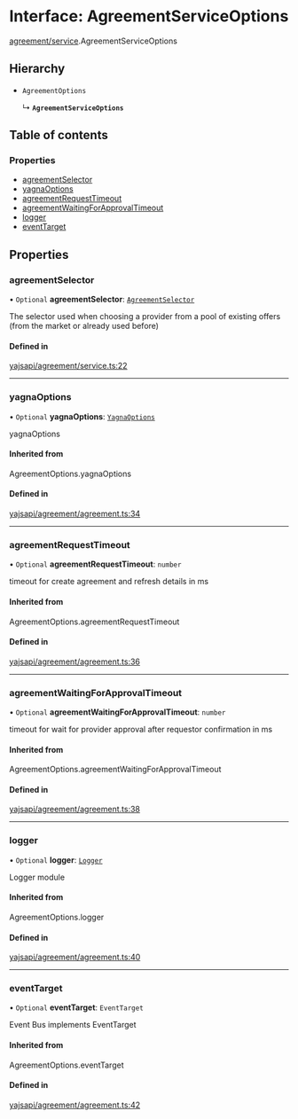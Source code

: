 # Interface: AgreementServiceOptions

[agreement/service](../modules/agreement_service.md).AgreementServiceOptions

## Hierarchy

- `AgreementOptions`

  ↳ **`AgreementServiceOptions`**

## Table of contents

### Properties

- [agreementSelector](agreement_service.AgreementServiceOptions.md#agreementselector)
- [yagnaOptions](agreement_service.AgreementServiceOptions.md#yagnaoptions)
- [agreementRequestTimeout](agreement_service.AgreementServiceOptions.md#agreementrequesttimeout)
- [agreementWaitingForApprovalTimeout](agreement_service.AgreementServiceOptions.md#agreementwaitingforapprovaltimeout)
- [logger](agreement_service.AgreementServiceOptions.md#logger)
- [eventTarget](agreement_service.AgreementServiceOptions.md#eventtarget)

## Properties

### agreementSelector

• `Optional` **agreementSelector**: [`AgreementSelector`](../modules/agreement_service.md#agreementselector)

The selector used when choosing a provider from a pool of existing offers (from the market or already used before)

#### Defined in

[yajsapi/agreement/service.ts:22](https://github.com/golemfactory/yajsapi/blob/87b4066/yajsapi/agreement/service.ts#L22)

___

### yagnaOptions

• `Optional` **yagnaOptions**: [`YagnaOptions`](../modules/executor_executor.md#yagnaoptions)

yagnaOptions

#### Inherited from

AgreementOptions.yagnaOptions

#### Defined in

[yajsapi/agreement/agreement.ts:34](https://github.com/golemfactory/yajsapi/blob/87b4066/yajsapi/agreement/agreement.ts#L34)

___

### agreementRequestTimeout

• `Optional` **agreementRequestTimeout**: `number`

timeout for create agreement and refresh details in ms

#### Inherited from

AgreementOptions.agreementRequestTimeout

#### Defined in

[yajsapi/agreement/agreement.ts:36](https://github.com/golemfactory/yajsapi/blob/87b4066/yajsapi/agreement/agreement.ts#L36)

___

### agreementWaitingForApprovalTimeout

• `Optional` **agreementWaitingForApprovalTimeout**: `number`

timeout for wait for provider approval after requestor confirmation in ms

#### Inherited from

AgreementOptions.agreementWaitingForApprovalTimeout

#### Defined in

[yajsapi/agreement/agreement.ts:38](https://github.com/golemfactory/yajsapi/blob/87b4066/yajsapi/agreement/agreement.ts#L38)

___

### logger

• `Optional` **logger**: [`Logger`](utils_logger_logger.Logger.md)

Logger module

#### Inherited from

AgreementOptions.logger

#### Defined in

[yajsapi/agreement/agreement.ts:40](https://github.com/golemfactory/yajsapi/blob/87b4066/yajsapi/agreement/agreement.ts#L40)

___

### eventTarget

• `Optional` **eventTarget**: `EventTarget`

Event Bus implements EventTarget

#### Inherited from

AgreementOptions.eventTarget

#### Defined in

[yajsapi/agreement/agreement.ts:42](https://github.com/golemfactory/yajsapi/blob/87b4066/yajsapi/agreement/agreement.ts#L42)
